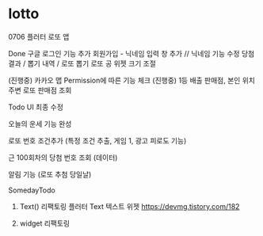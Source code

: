 # lotto
0706
플러터 로또 앱

Done
구글 로그인 기능 추가
회원가입 - 닉네임 입력 창 추가 // 닉네임 기능 수정
당첨 결과 / 뽑기 내역 / 로또 뽑기 로또 공 위젯 크기 조절

(진행중) 카카오 맵 Permission에 따른 기능 체크
(진행중) 1등 배출 판매점, 본인 위치 주변 로또 판매점 조회

Todo
UI 최종 수정

오늘의 운세 기능 완성

로또 번호 조건추가 (특정 조건 추출, 게임 1, 광고 피로도 기능)

근 100회차의 당첨 번호 조회 (데이터)

알림 기능 (로또 추첨 당일날)

SomedayTodo
1. Text() 리팩토링
플러터 Text 텍스트 위젯 https://devmg.tistory.com/182

2. widget 리팩토링